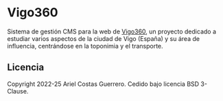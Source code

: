 # Vigo360

Sistema de gestión CMS para la web de [Vigo360](https://vigo360.es), un proyecto dedicado a estudiar varios aspectos de la ciudad de Vigo (España) y su área de influencia, centrándose en la toponimia y el transporte.

## Licencia

Copyright 2022-25 Ariel Costas Guerrero. Cedido bajo licencia BSD 3-Clause.